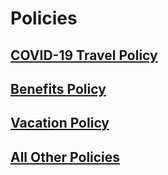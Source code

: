 # Policies

## [COVID-19 Travel Policy](https://drive.google.com/file/d/1AgGpkQDXjvgbo9FyImS-xDcFQn2UaBpB/view)

## [Benefits Policy](https://hub.boston.gov/health-and-wellness-benefits)

## [Vacation Policy](https://hub.boston.gov/resources-current-employees#time-off)

## [All Other Policies](https://www.boston.gov/departments/human-resources#download-our-policies)

